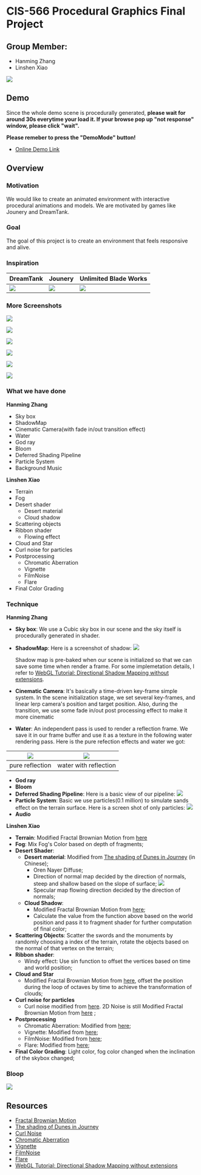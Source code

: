 # CIS-566 Procedural Graphics Final Project

## Group Member: 
- Hanming Zhang
- Linshen Xiao

![](img/5.png)

## Demo

Since the whole demo scene is procedurally generated, **please wait for around 30s everytime your load it. If your browse pop up "not response" window, please click "wait".**

**Please remeber to press the "DemoMode" button!**

- [Online Demo Link](https://hanmingzhang.github.io/homework-final/)

## Overview

### Motivation

We would like to create an animated environment with interactive procedural animations and models. We are motivated by games like Jounery and DreamTank. 

### Goal

The goal of this project is to create an environment that feels responsive and alive.

### Inspiration

|DreamTank|Jounery|Unlimited Blade Works|
|--------------|--------------|--------------|
|![](img/DreamTank.jpg)|![](img/Jounery.png)|![](img/Unlimited.png)|

### More Screenshots
![](img/1.png)

![](img/2.png)

![](img/8.png)

![](img/4.png)

![](img/10.png)

![](img/11.png)

### What we have done

**Hanming Zhang**
	
- Sky box
- ShadowMap
- Cinematic Camera(with fade in/out transition effect)
- Water
- God ray
- Bloom
- Deferred Shading Pipeline
- Particle System
- Background Music

**Linshen Xiao**

- Terrain
- Fog
- Desert shader
	- Desert material
	- Cloud shadow
- Scattering objects
- Ribbon shader
	- Flowing effect
- Cloud and Star
- Curl noise for particles
- Postprocessing
	- Chromatic Aberration
	- Vignette
	- FilmNoise
	- Flare
- Final Color Grading

### Technique

**Hanming Zhang**

- **Sky box**:
	We use a Cubic sky box in our scene and the sky itself is procedurally generated in shader.
- **ShadowMap**:
	Here is a screenshot of shadow:
	![](./img/shadow.jpg)

	Shadow map is pre-baked when our scene is initialized so that we can save some time when render a frame. For some implemetation details, I refer to [WebGL Tutorial: Directional Shadow Mapping without extensions](http://www.chinedufn.com/webgl-shadow-mapping-tutorial/).
- **Cinematic Camera**:
	It's basically a time-driven key-frame simple system. In the scene initialization stage, we set several key-frames, and linear lerp camera's position and target position. Also, during the transition, we use some fade in/out post processing effect to make it more cinematic
- **Water**:
	An independent pass is used to render a reflection frame. We save it in our frame buffer and use it as a texture in the following water rendering pass. Here is the pure refection effects and water we got:

|![](./img/2.jpg) | ![](./img/4.jpg)|
|-----------------|-----------------|
|pure reflection  | water with reflection|

- **God ray**
- **Bloom**
- **Deferred Shading Pipeline**:
	Here is a basic view of our pipeline:
	![](./img/pipeline.jpg)
- **Particle System**:
	Basic we use particles(0.1 million) to simulate sands effect on the terrain surface. Here is a screen shot of only particles:
	![](./img/particles.gif)
- **Audio**

**Linshen Xiao**

- **Terrain**: Modified Fractal Brownian Motion from [here](https://thebookofshaders.com/13/)
- **Fog**: Mix Fog's Color based on depth of fragments;
- **Desert Shader**:
	- **Desert material**: Modified from [The shading of Dunes in Journey](https://zhuanlan.zhihu.com/p/33890890) (in Chinese);
		- Oren Nayer Diffuse;
		- Direction of normal map decided by the direction of normals, steep and shallow based on the slope of surface;
		![](img/direction.jpg)
		- Specular map flowing direction decided by the direction of normals;
	- **Cloud Shadow**:
		- Modified Fractal Brownian Motion from [here](https://thebookofshaders.com/13/);
		- Calculate the value from the function above based on the world position and pass it to fragment shader for further computation of final color;
- **Scattering Objects**: Scatter the swords and the monuments by randomly choosing a index of the terrain, rotate the objects based on the normal of that vertex on the terrain;
- **Ribbon shader**:
	- Windy effect: Use sin function to offset the vertices based on time and world position;
- **Cloud and Star**
	- Modified Fractal Brownian Motion from [here](https://thebookofshaders.com/13/), offset the position during the loop of octaves by time to achieve the transformation of clouds;
- **Curl noise for particles**
	- Curl noise modified from [here](http://petewerner.blogspot.com/2015/02/intro-to-curl-noise.html). 2D Noise is still Modified Fractal Brownian Motion from [here](https://thebookofshaders.com/13/) ;
- **Postprocessing**
	- Chromatic Aberration: Modified from [here](https://www.shadertoy.com/view/4ttXWM);
	- Vignette: Modified from [here](https://www.shadertoy.com/view/lsKSWR);
	- FilmNoise: Modified from [here](https://www.shadertoy.com/view/4sXSWs);
	- Flare: Modified from [here](https://www.shadertoy.com/view/4sX3Rs);
- **Final Color Grading**: Light color, fog color changed when the inclination of the skybox changed;

### Bloop
 ![](img/bloop.jpg)


## Resources

- [Fractal Brownian Motion](https://thebookofshaders.com/13/)
- [The shading of Dunes in Journey](https://zhuanlan.zhihu.com/p/33890890)
- [Curl Noise](http://petewerner.blogspot.com/2015/02/intro-to-curl-noise.html)
- [Chromatic Aberration](https://www.shadertoy.com/view/4ttXWM)
- [Vignette](https://www.shadertoy.com/view/lsKSWR)
- [FilmNoise](https://www.shadertoy.com/view/4sXSWs)
- [Flare](https://www.shadertoy.com/view/4sX3Rs)
- [WebGL Tutorial: Directional Shadow Mapping without extensions](http://www.chinedufn.com/webgl-shadow-mapping-tutorial/)















